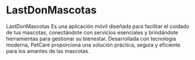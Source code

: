 # LastDonMascotas
 LastDonMascotas Es una aplicación móvil diseñada para facilitar el cuidado de tus mascotas, conectándote con servicios esenciales y brindándote herramientas para gestionar su bienestar. Desarrollada con tecnología moderna, PetCare proporciona una solución práctica, segura y eficiente para los amantes de las mascotas.
